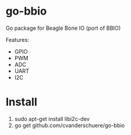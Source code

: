 go-bbio
=======

Go package for Beagle Bone IO (port of BBIO)

Features:

* GPIO
* PWM
* ADC
* UART
* I2C


Install
========
1. sudo apt-get install libi2c-dev
2. go get github.com/cvanderschuere/go-bbio
